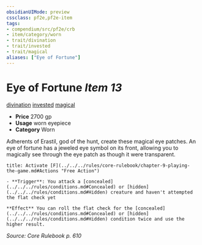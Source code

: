 ```yaml
---
obsidianUIMode: preview
cssclass: pf2e,pf2e-item
tags:
- compendium/src/pf2e/crb
- item/category/worn
- trait/divination
- trait/invested
- trait/magical
aliases: ["Eye of Fortune"]
---
```

# Eye of Fortune *Item 13*  
[divination](../../../Rules/traits/divination.md)  [invested](../../../Rules/traits/invested.md)  [magical](../../../Rules/traits/magical.md)  

- **Price** 2700 gp
- **Usage** worn eyepiece
- **Category** Worn

Adherents of Erastil, god of the hunt, create these magical eye patches. An eye of fortune has a jeweled eye symbol on its front, allowing you to magically see through the eye patch as though it were transparent.

```ad-embed-ability
title: Activate [F](../../../rules/core-rulebook/chapter-9-playing-the-game.md#Actions "Free Action")

- **Trigger**: You attack a [concealed](../../../rules/conditions.md#Concealed) or [hidden](../../../rules/conditions.md#Hidden) creature and haven't attempted the flat check yet

**Effect** You can roll the flat check for the [concealed](../../../rules/conditions.md#Concealed) or [hidden](../../../rules/conditions.md#Hidden) condition twice and use the higher result.
```

*Source: Core Rulebook p. 610*
